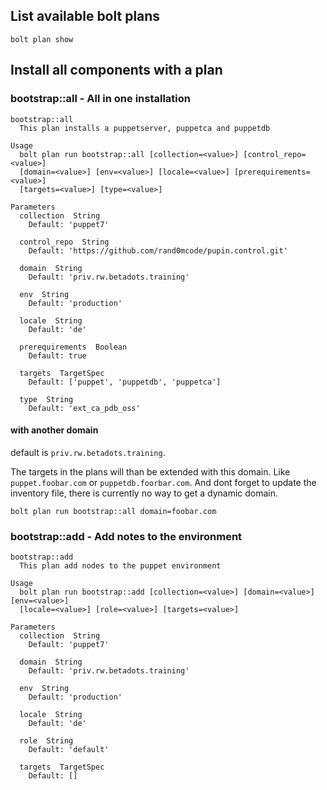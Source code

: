 ## List available bolt plans

```
bolt plan show
```

## Install all components with a plan

### bootstrap::all - All in one installation

```
bootstrap::all
  This plan installs a puppetserver, puppetca and puppetdb

Usage
  bolt plan run bootstrap::all [collection=<value>] [control_repo=<value>]
  [domain=<value>] [env=<value>] [locale=<value>] [prerequirements=<value>]
  [targets=<value>] [type=<value>]

Parameters
  collection  String
    Default: 'puppet7'

  control_repo  String
    Default: 'https://github.com/rand0mcode/pupin.control.git'

  domain  String
    Default: 'priv.rw.betadots.training'

  env  String
    Default: 'production'

  locale  String
    Default: 'de'

  prerequirements  Boolean
    Default: true

  targets  TargetSpec
    Default: ['puppet', 'puppetdb', 'puppetca']

  type  String
    Default: 'ext_ca_pdb_oss'
```

#### with another domain

default is `priv.rw.betadots.training`.

The targets in the plans will than be extended with this domain. Like `puppet.foobar.com` or `puppetdb.foorbar.com`. And dont forget to update the inventory file,
there is currently no way to get a dynamic domain.

```
bolt plan run bootstrap::all domain=foobar.com
```

### bootstrap::add - Add notes to the environment

```
bootstrap::add
  This plan add nodes to the puppet environment

Usage
  bolt plan run bootstrap::add [collection=<value>] [domain=<value>] [env=<value>]
  [locale=<value>] [role=<value>] [targets=<value>]

Parameters
  collection  String
    Default: 'puppet7'

  domain  String
    Default: 'priv.rw.betadots.training'

  env  String
    Default: 'production'

  locale  String
    Default: 'de'

  role  String
    Default: 'default'

  targets  TargetSpec
    Default: []
```
